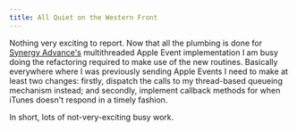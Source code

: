 ```yaml
---
title: All Quiet on the Western Front
---
```


Nothing very exciting to report. Now that all the plumbing is done for [Synergy Advance's](http://synergyadvance.com/) multithreaded Apple Event implementation I am busy doing the refactoring required to make use of the new routines. Basically everywhere where I was previously sending Apple Events I need to make at least two changes: firstly, dispatch the calls to my thread-based queueing mechanism instead; and secondly, implement callback methods for when iTunes doesn't respond in a timely fashion.

In short, lots of not-very-exciting busy work.
